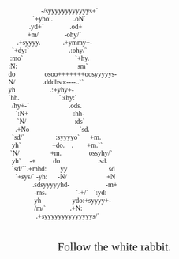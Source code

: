
<style>
  @font-face {
    font-family: 'lcd-solid';
    src: url('./src/assets/LCD_Solid.ttf')
  }
  * { 
    font-family: 'lcd-solid';
  }
  .rb-text {
    text-align: center;
    margin-top: 40px;
    font-size: 18pt;
  }
  .rb-draw {
    width: 430px;
    margin: 0 auto;
  }
</style>
<div><pre class="rb-draw">
                   -/syyyyyyyyyyyys+`              
              `+yho:.            .oN`             
            .yd+`               .od+              
           +m/               -ohy/`               
     .+syyyy.             .+ymmy+-                
  `+dy:`                       .:ohy/`            
 :mo`                              `+hy.          
:N:                                   sm`         
do                 osoo+++++++oosyyyyys-          
N/                .dddhso:----..``                
yh                    .:+yhy+-                    
`hh.                       `:shy:`                
  /hy+-`                       .ods.              
    `:N+                          :hh-            
     `N/                            :ds`          
    .+No                             `sd.         
  `sd/`                  :syyyyo`      +m.        
  yh`                  +do.    .        +m.``     
 `N/                  +m.                ossyhy/` 
  yh`     -+          do                      .sd.
  `sd/``.+mhd:        yy                        sd
    `+sys/` -yh:      -N/                       +N
              .sdsyyyyyhd-                     -m+
               -ms.                 `-+/`   `:yd: 
               yh                  ydo:+syyyy+-   
               /m/`              .+N:             
                .+syyyyyyyyyyyyyys/`          
</pre></div>

<div class="rb-text"><span>Follow the white rabbit.</span></div>
